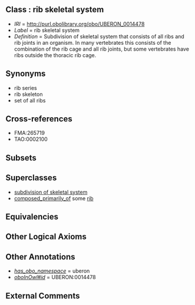 
## Class : rib skeletal system

 * *IRI* = http://purl.obolibrary.org/obo/UBERON_0014478
 * *Label* = rib skeletal system
 * *Definition* = Subdivision of skeletal system that consists of all ribs and rib joints in an organism. In many vertebrates this consists of the combination of the rib cage and all rib joints, but some vertebrates have ribs outside the thoracic rib cage.

## Synonyms

 * rib series
 * rib skeleton
 * set of all ribs

## Cross-references

 * FMA:265719
 * TAO:0002100

## Subsets


## Superclasses

 * [subdivision of skeletal system](../../UBERON/75/UBERON_0000075.md)
 * [composed_primarily_of](../../UBREL/02/UBREL_0000002.md) some [rib](../../UBERON/28/UBERON_0002228.md)

## Equivalencies


## Other Logical Axioms


## Other Annotations

 * *[has_obo_namespace](../../ce/oboInOwl#hasOBONamespace.md)* = uberon
 * *[oboInOwl#id](../../id/oboInOwl#id.md)* = UBERON:0014478

## External Comments

